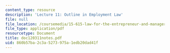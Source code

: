 ```yaml
---
content_type: resource
description: 'Lecture 11: Outline in Employment Law'
file: null
file_location: /coursemedia/15-615-law-for-the-entrepreneur-and-manager-spring-2003/860b57ba2c3a5273975a1edb20dad41f_doc120311notes.pdf
file_type: application/pdf
resourcetype: Document
title: doc120311notes.pdf
uid: 860b57ba-2c3a-5273-975a-1edb20dad41f
---
```

